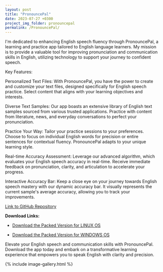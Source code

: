 ```yaml
---
layout: post
title: "PronouncePal"
date: 2023-07-27 +0300
project_img_folder: pronouncepal
permalink: /PronouncePal/
---
```


I'm dedicated to enhancing English speech fluency through PronouncePal, a learning and practice app tailored to English language learners. My mission is to provide a valuable tool for improving pronunciation and communication skills in English, utilizing technology to support your journey to confident speech.


Key Features:

Personalized Text Files: With PronouncePal, you have the power to create and customize your text files, designed specifically for English speech practice. Select content that aligns with your learning objectives and interests.

Diverse Text Samples: Our app boasts an extensive library of English text samples sourced from various trusted applications. Practice with content from literature, news, and everyday conversations to perfect your pronunciation.

Practice Your Way: Tailor your practice sessions to your preferences. Choose to focus on individual English words for precision or entire sentences for contextual fluency. PronouncePal adapts to your unique learning style.

Real-time Accuracy Assessment: Leverage our advanced algorithm, which evaluates your English speech accuracy in real-time. Receive immediate feedback on pronunciation, clarity, and articulation to accelerate your progress.

Interactive Accuracy Bar: Keep a close eye on your journey towards English speech mastery with our dynamic accuracy bar. It visually represents the current sample's average accuracy, allowing you to track your improvements.

[Link to GitHub Repository](https://github.com/TomTeraud/PronouncePal)

**Download Links:**

- [Download the Packed Version for LINUX OS](https://github.com/TomTeraud/PronouncePal/releases/download/v1.2.0/PronouncePal_linux_v1.2.zip)


- [Download the Packed Version for WINDOWS OS](https://github.com/TomTeraud/PronouncePal/releases/download/v1.2.0/PronouncePal_win_v1.2.0.zip)

Elevate your English speech and communication skills with PronouncePal. Download the app today and embark on a transformative learning experience that empowers you to speak English with clarity and precision.

{% include image-gallery.html %}
